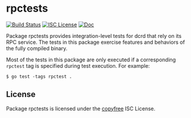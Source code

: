 rpctests
====


[![Build Status](https://github.com/sebitt27/dcrd/workflows/Build%20and%20Test/badge.svg)](https://github.com/sebitt27/dcrd/actions)
[![ISC License](https://img.shields.io/badge/license-ISC-blue.svg)](http://copyfree.org)
[![Doc](https://img.shields.io/badge/doc-reference-blue.svg)](https://pkg.go.dev/github.com/sebitt27/dcrd/internal/integration/rpctests)

Package rpctests provides integration-level tests for dcrd that rely on its RPC
service. The tests in this package exercise features and behaviors of the fully
compiled binary.

Most of the tests in this package are only executed if a corresponding `rpctest`
tag is specified during test execution. For example:

```shell
$ go test -tags rpctest .
```

## License

Package rpctests is licensed under the [copyfree](http://copyfree.org) ISC
License.
